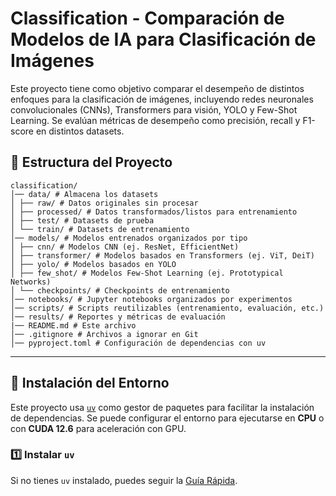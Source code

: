 # Classification - Comparación de Modelos de IA para Clasificación de Imágenes

Este proyecto tiene como objetivo comparar el desempeño de distintos enfoques para la clasificación de imágenes, incluyendo redes neuronales convolucionales (CNNs), Transformers para visión, YOLO y Few-Shot Learning. Se evalúan métricas de desempeño como precisión, recall y F1-score en distintos datasets.

## 📂 Estructura del Proyecto

```
classification/
│── data/ # Almacena los datasets 
│ ├── raw/ # Datos originales sin procesar
│ ├── processed/ # Datos transformados/listos para entrenamiento
│ ├── test/ # Datasets de prueba 
│ └── train/ # Datasets de entrenamiento 
│── models/ # Modelos entrenados organizados por tipo 
│ ├── cnn/ # Modelos CNN (ej. ResNet, EfficientNet)
│ ├── transformer/ # Modelos basados en Transformers (ej. ViT, DeiT)
│ ├── yolo/ # Modelos basados en YOLO
│ ├── few_shot/ # Modelos Few-Shot Learning (ej. Prototypical Networks)
│ └── checkpoints/ # Checkpoints de entrenamiento
│── notebooks/ # Jupyter notebooks organizados por experimentos
│── scripts/ # Scripts reutilizables (entrenamiento, evaluación, etc.)
│── results/ # Reportes y métricas de evaluación 
|── README.md # Este archivo
│── .gitignore # Archivos a ignorar en Git
│── pyproject.toml # Configuración de dependencias con uv
```

---

## 🚀 Instalación del Entorno

Este proyecto usa [`uv`](https://github.com/astral-sh/uv) como gestor de paquetes para facilitar la instalación de dependencias. Se puede configurar el entorno para ejecutarse en **CPU** o con **CUDA 12.6** para aceleración con GPU.

### 1️⃣ Instalar `uv`
Si no tienes `uv` instalado, puedes seguir la [Guía Rápida](https://docs.astral.sh/uv/getting-started/installation/).